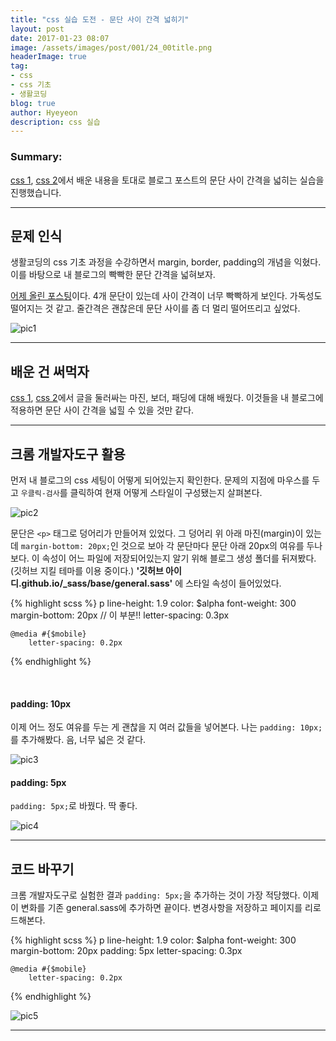 ```yaml
---
title: "css 실습 도전 - 문단 사이 간격 넓히기"
layout: post
date: 2017-01-23 08:07
image: /assets/images/post/001/24_00title.png
headerImage: true
tag:
- css
- css 기초
- 생활코딩
blog: true
author: Hyeyeon
description: css 실습
---
```


### Summary:

[css 1](https://imyeonn.github.io/2017/01/19/css-%EA%B8%B0%EC%B4%88-%EC%A0%95%EB%A6%AC-(1)-css-%EA%B8%B0%EB%B3%B8-%EC%84%B8%ED%8C%85,-%EB%B0%95%EC%8A%A4%EB%AA%A8%EB%8D%B8,-margin,-padding.html), [css 2](https://imyeonn.github.io/2017/01/22/css-%EA%B8%B0%EC%B4%88-%EC%A0%95%EB%A6%AC-(2)-css-%EC%86%8D%EC%84%B1-%EC%88%98%EC%A0%95%ED%95%98%EB%8A%94-%EB%B0%A9%EB%B2%95-2%EA%B0%80%EC%A7%80.html)에서 배운 내용을 토대로 블로그 포스트의 문단 사이 간격을 넓히는 실습을 진행했습니다.

---

## 문제 인식

생활코딩의 css 기초 과정을 수강하면서 margin, border, padding의 개념을 익혔다. 이를 바탕으로 내 블로그의 빡빡한 문단 간격을 넓혀보자.

[어제 올린 포스팅](https://imyeonn.github.io/2017/01/22/%EC%9C%84%EB%A9%94%ED%94%84-%EC%9D%B4%EC%9A%A9-%ED%9B%84%EA%B8%B0.html)이다. 4개 문단이 있는데 사이 간격이 너무 빡빡하게 보인다. 가독성도 떨어지는 것 같고. 줄간격은 괜찮은데 문단 사이를 좀 더 멀리 떨어뜨리고 싶었다.

![pic1](/assets/images/post/001/24_01.png)

---

## 배운 건 써먹자

[css 1](https://imyeonn.github.io/2017/01/19/css-%EA%B8%B0%EC%B4%88-%EC%A0%95%EB%A6%AC-(1)-css-%EA%B8%B0%EB%B3%B8-%EC%84%B8%ED%8C%85,-%EB%B0%95%EC%8A%A4%EB%AA%A8%EB%8D%B8,-margin,-padding.html), [css 2](https://imyeonn.github.io/2017/01/22/css-%EA%B8%B0%EC%B4%88-%EC%A0%95%EB%A6%AC-(2)-css-%EC%86%8D%EC%84%B1-%EC%88%98%EC%A0%95%ED%95%98%EB%8A%94-%EB%B0%A9%EB%B2%95-2%EA%B0%80%EC%A7%80.html)에서 글을 둘러싸는 마진, 보더, 패딩에 대해 배웠다. 이것들을 내 블로그에 적용하면 문단 사이 간격을 넓힐 수 있을 것만 같다.

---

## 크롬 개발자도구 활용

먼저 내 블로그의 css 세팅이 어떻게 되어있는지 확인한다. 문제의 지점에 마우스를 두고 `우클릭-검사`를 클릭하여 현재 어떻게 스타일이 구성됐는지 살펴본다.

![pic2](/assets/images/post/001/24_02.png)

문단은 `<p>` 태그로 덩어리가 만들어져 있었다. 그 덩어리 위 아래 마진(margin)이 있는데 `margin-bottom: 20px;`인 것으로 보아 각 문단마다 문단 아래 20px의 여유를 두나 보다. 이 속성이 어느 파일에 저장되어있는지 알기 위해 블로그 생성 폴더를 뒤져봤다.(깃허브 지킬 테마를 이용 중이다.) **'깃허브 아이디.github.io/_sass/base/general.sass'** 에 스타일 속성이 들어있었다.

{% highlight scss %}
p
	line-height: 1.9
	color: $alpha
	font-weight: 300
	margin-bottom: 20px    // 이 부분!!
	letter-spacing: 0.3px

	@media #{$mobile}
		letter-spacing: 0.2px
{% endhighlight %}

<br>

#### padding: 10px

이제 어느 정도 여유를 두는 게 괜찮을 지 여러 값들을 넣어본다. 나는 `padding: 10px;`를 추가해봤다. 음, 너무 넓은 것 같다.

![pic3](/assets/images/post/001/24_03.png)

#### padding: 5px

`padding: 5px;`로 바꿨다. 딱 좋다.

![pic4](/assets/images/post/001/24_04.png)

---

## 코드 바꾸기

크롬 개발자도구로 실험한 결과 `padding: 5px;`을 추가하는 것이 가장 적당했다. 이제 이 변화를 기존 general.sass에 추가하면 끝이다. 변경사항을 저장하고 페이지를 리로드해본다.

{% highlight scss %}
p
	line-height: 1.9
	color: $alpha
	font-weight: 300
	margin-bottom: 20px
	padding: 5px
	letter-spacing: 0.3px

	@media #{$mobile}
		letter-spacing: 0.2px
{% endhighlight %}

![pic5](/assets/images/post/001/24_05.png)

---

